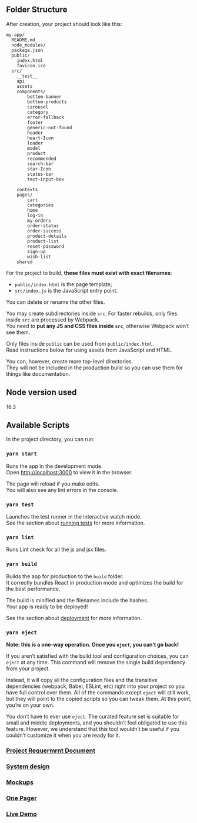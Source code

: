 ## Folder Structure

After creation, your project should look like this:

```
my-app/
  README.md
  node_modules/
  package.json
  public/
    index.html
    favicon.ico
  src/
    __test__
    api
    assets
    components/
        bottom-banner
        bottom-products
        carousel
        category
        error-fallback
        footer
        generic-not-found
        header
        heart-Icon
        loader
        model
        product
        recommended
        search-bar
        star-Icon
        status-bar
        text-input-box

    contexts
    pages/
        cart
        categories
        home
        log-in
        my-orders
        order-status
        order-success
        product-details
        product-list
        reset-password
        sign-up
        wish-list
    shared
```

For the project to build, **these files must exist with exact filenames**:

* `public/index.html` is the page template;
* `src/index.js` is the JavaScript entry point.

You can delete or rename the other files.

You may create subdirectories inside `src`. For faster rebuilds, only files inside `src` are processed by Webpack.<br>
You need to **put any JS and CSS files inside `src`**, otherwise Webpack won’t see them.

Only files inside `public` can be used from `public/index.html`.<br>
Read instructions below for using assets from JavaScript and HTML.

You can, however, create more top-level directories.<br>
They will not be included in the production build so you can use them for things like documentation.


## Node version used

16.3

## Available Scripts

In the project directory, you can run:

### `yarn start`

Runs the app in the development mode.\
Open [http://localhost:3000](http://localhost:3000) to view it in the browser.

The page will reload if you make edits.\
You will also see any lint errors in the console.

### `yarn test`

Launches the test runner in the interactive watch mode.\
See the section about [running tests](https://facebook.github.io/create-react-app/docs/running-tests) for more information.

### `yarn lint`

Runs Lint check for all the js and jsx files.

### `yarn build`

Builds the app for production to the `build` folder.\
It correctly bundles React in production mode and optimizes the build for the best performance.

The build is minified and the filenames include the hashes.\
Your app is ready to be deployed!

See the section about [deployment](https://facebook.github.io/create-react-app/docs/deployment) for more information.

### `yarn eject`

**Note: this is a one-way operation. Once you `eject`, you can’t go back!**

If you aren’t satisfied with the build tool and configuration choices, you can `eject` at any time. This command will remove the single build dependency from your project.

Instead, it will copy all the configuration files and the transitive dependencies (webpack, Babel, ESLint, etc) right into your project so you have full control over them. All of the commands except `eject` will still work, but they will point to the copied scripts so you can tweak them. At this point, you’re on your own.

You don’t have to ever use `eject`. The curated feature set is suitable for small and middle deployments, and you shouldn’t feel obligated to use this feature. However, we understand that this tool wouldn’t be useful if you couldn’t customize it when you are ready for it.

### [Project Requermrnt Document](https://drive.google.com/file/d/1SDpfjkZZsBCLXgfu4Uo9uUFxnuVMFd6i/view?usp=sharing)

### [System design]()

### [Mockups]()

### [One Pager](https://drive.google.com/file/d/1IzWMs7r0_Myf11F05tNa1SIqhwWAat_T/view?usp=sharing)

### [Live Demo](https://pro-x-2395c.web.app/)
